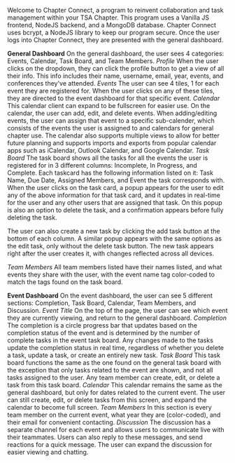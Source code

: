 Welcome to Chapter Connect, a program to reinvent collaboration and task management within your TSA Chapter. This program uses a Vanilla JS frontend, NodeJS backend, and a MongoDB database. Chapter Connect uses bcrypt, a NodeJS library to keep our program secure. Once the user logs into Chapter Connect, they are presented with the general dashboard. 

**General Dashboard**
On the general dashboard, the user sees 4 categories: Events, Calendar, Task Board, and Team Members.
*Profile*
When the user clicks on the dropdown, they can click the profile button to get a view of all their info. This info includes their name, username, email, year, events, and conferences they've attended.
*Events*
The user can see 4 tiles, 1 for each event they are registered for. When the user clicks on any of these tiles, they are directed to the event dashboard for that specific event.
*Calendar*
This calendar client can expand to be fullscreen for easier use. On the calendar, the user can add, edit, and delete events. When adding/editing events, the user can assign that event to a specific sub-calender, which consists of the events the user is assigned to and calendars for general chapter use. The calendar also supports multiple views to allow for better future planning and supports imports and exports from popular calendar apps such as iCalendar, Outlook Calendar, and Google Calendar.
*Task Board*
The task board shows all the tasks for all the events the user is registered for in 3 different columns: Incomplete, In Progress, and Complete. Each taskcard has the following information listed on it: Task Name, Due Date, Assigned Members, and Event the task corresponds with. When the user clicks on the task card, a popup appears for the user to edit any of the above information for that task card, and it updates in real-time for the user and any other users that are assigned that task. On this popup is also an option to delete the task, and a confirmation appears before fully deleting the task.

The user can also create a new task by clicking the add task button at the bottom of each column. A similar popup appears with the same options as the edit task, only without the delete task button. The new task appears right after the user creates it, with changes reflected across all devices.

*Team Members*
All team members listed have their names listed, and what events they share with the user, with the event name tag color-coded to match the tags found on the task board.

**Event Dashboard**
On the event dashboard, the user can see 5 different sections: Completion, Task Board, Calendar, Team Members, and Discussion.
*Event Title*
On the top of the page, the user can see which event they are currently viewing, and return to the general dashboard.
*Completion*
The completion is a circle progress bar that updates based on the completion status of the event and is determined by the number of complete tasks in the event task board. Any changes made to the tasks update the completion status in real time, regardless of whether you delete a task, update a task, or create an entirely new task.
*Task Board*
This task board functions the same as the one found on the general task board with the exception that only tasks related to the event are shown, and not all tasks assigned to the user. Any team member can create, edit, or delete a task from this task board.
*Calendar*
This calendar remains the same as the general dashboard, but only for dates related to the current event. The user can still create, edit, or delete tasks from this screen, and expand the calendar to become full screen.
*Team Members*
In this section is every team member on the current event, what year they are (color-coded), and their email for convenient contacting. 
*Discussion*
The discussion has a separate channel for each event and allows users to communicate live with their teammates. Users can also reply to these messages, and send reactions for a quick message. The user can expand the discussion for easier viewing and chatting.
